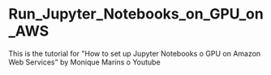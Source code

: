 # Run_Jupyter_Notebooks_on_GPU_on_AWS
This is the tutorial for "How to set up Jupyter Notebooks o GPU on Amazon Web Services" by Monique Marins o Youtube
